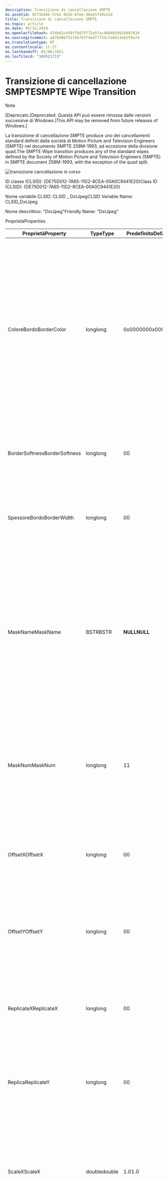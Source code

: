 ```yaml
---
description: Transizione di cancellazione SMPTE
ms.assetid: 9271bd4b-57b1-4b1b-bfee-d6ae5f49a154
title: Transizione di cancellazione SMPTE
ms.topic: article
ms.date: 05/31/2018
ms.openlocfilehash: 47de62c450ff0d75f72e5fac466801991b987834
ms.sourcegitcommit: a47bd86f517de76374e4fff33cfeb613eb259a7e
ms.translationtype: MT
ms.contentlocale: it-IT
ms.lasthandoff: 01/06/2021
ms.locfileid: "104521713"
---
```

# <a name="smpte-wipe-transition"></a><span data-ttu-id="de93c-103">Transizione di cancellazione SMPTE</span><span class="sxs-lookup"><span data-stu-id="de93c-103">SMPTE Wipe Transition</span></span>

> [!Note]  
> <span data-ttu-id="de93c-104">\[Deprecato.</span><span class="sxs-lookup"><span data-stu-id="de93c-104">\[Deprecated.</span></span> <span data-ttu-id="de93c-105">Questa API può essere rimossa dalle versioni successive di Windows.\]</span><span class="sxs-lookup"><span data-stu-id="de93c-105">This API may be removed from future releases of Windows.\]</span></span>

 

<span data-ttu-id="de93c-106">La transizione di cancellazione SMPTE produce uno dei cancellamenti standard definiti dalla società di Motion Picture and Television Engineers (SMPTE) nel documento SMPTE 258M-1993, ad eccezione della divisione quad.</span><span class="sxs-lookup"><span data-stu-id="de93c-106">The SMPTE Wipe transition produces any of the standard wipes defined by the Society of Motion Picture and Television Engineers (SMPTE) in SMPTE document 258M-1993, with the exception of the quad split.</span></span>

![transizione cancellazione in corso](images/trans-wipe.png)

<span data-ttu-id="de93c-108">ID classe (CLSID): {DE75D012-7A65-11D2-8CEA-00A0C9441E20}</span><span class="sxs-lookup"><span data-stu-id="de93c-108">Class ID (CLSID): {DE75D012-7A65-11D2-8CEA-00A0C9441E20}</span></span>

<span data-ttu-id="de93c-109">Nome variabile CLSID: CLSID \_ DxtJpeg</span><span class="sxs-lookup"><span data-stu-id="de93c-109">CLSID Variable Name: CLSID\_DxtJpeg</span></span>

<span data-ttu-id="de93c-110">Nome descrittivo: "DxtJpeg"</span><span class="sxs-lookup"><span data-stu-id="de93c-110">Friendly Name: "DxtJpeg"</span></span>

<span data-ttu-id="de93c-111">Proprietà</span><span class="sxs-lookup"><span data-stu-id="de93c-111">Properties</span></span>



| <span data-ttu-id="de93c-112">Proprietà</span><span class="sxs-lookup"><span data-stu-id="de93c-112">Property</span></span>       | <span data-ttu-id="de93c-113">Type</span><span class="sxs-lookup"><span data-stu-id="de93c-113">Type</span></span>   | <span data-ttu-id="de93c-114">Predefinito</span><span class="sxs-lookup"><span data-stu-id="de93c-114">Default</span></span>  | <span data-ttu-id="de93c-115">Descrizione</span><span class="sxs-lookup"><span data-stu-id="de93c-115">Description</span></span>                                                                                                                                                                                                                                                                                                      |
|----------------|--------|----------|------------------------------------------------------------------------------------------------------------------------------------------------------------------------------------------------------------------------------------------------------------------------------------------------------------------|
| <span data-ttu-id="de93c-116">ColoreBordo</span><span class="sxs-lookup"><span data-stu-id="de93c-116">BorderColor</span></span>    | <span data-ttu-id="de93c-117">long</span><span class="sxs-lookup"><span data-stu-id="de93c-117">long</span></span>   | <span data-ttu-id="de93c-118">0x000000</span><span class="sxs-lookup"><span data-stu-id="de93c-118">0x000000</span></span> | <span data-ttu-id="de93c-119">Colore del bordo intorno ai bordi del pattern di cancellazione.</span><span class="sxs-lookup"><span data-stu-id="de93c-119">Color of the border around the edges of the wipe pattern.</span></span> <span data-ttu-id="de93c-120">Il valore di questo attributo è un numero esadecimale con formato 0x *RRGGBB*, dove *RR* è il valore rosso, *GG* è il valore verde e *BB* è il valore blu.</span><span class="sxs-lookup"><span data-stu-id="de93c-120">The value of this attribute is a hexadecimal number with the format 0x *RRGGBB*, where *RR* is the red value, *GG* is the green value, and *BB* is the blue value.</span></span> <span data-ttu-id="de93c-121">(Pertanto, i puri rossi, verdi e blu sono rispettivamente 0xFF000, 0x00FF00 e 0x0000FF).</span><span class="sxs-lookup"><span data-stu-id="de93c-121">(Thus, pure red, green, and blue are 0xFF000, 0x00FF00, and 0x0000FF, respectively.)</span></span> |
| <span data-ttu-id="de93c-122">BorderSoftness</span><span class="sxs-lookup"><span data-stu-id="de93c-122">BorderSoftness</span></span> | <span data-ttu-id="de93c-123">long</span><span class="sxs-lookup"><span data-stu-id="de93c-123">long</span></span>   | <span data-ttu-id="de93c-124">0</span><span class="sxs-lookup"><span data-stu-id="de93c-124">0</span></span>        | <span data-ttu-id="de93c-125">Larghezza dell'area sfocata intorno ai bordi del pattern di cancellazione.</span><span class="sxs-lookup"><span data-stu-id="de93c-125">Width of the blurry region around the edges of the wipe pattern.</span></span> <span data-ttu-id="de93c-126">Specificare zero per nessuna area sfocata.</span><span class="sxs-lookup"><span data-stu-id="de93c-126">Specify zero for no blurry region.</span></span>                                                                                                                                                                                                              |
| <span data-ttu-id="de93c-127">SpessoreBordo</span><span class="sxs-lookup"><span data-stu-id="de93c-127">BorderWidth</span></span>    | <span data-ttu-id="de93c-128">long</span><span class="sxs-lookup"><span data-stu-id="de93c-128">long</span></span>   | <span data-ttu-id="de93c-129">0</span><span class="sxs-lookup"><span data-stu-id="de93c-129">0</span></span>        | <span data-ttu-id="de93c-130">Larghezza del bordo a tinta unita lungo i bordi del pattern di cancellazione.</span><span class="sxs-lookup"><span data-stu-id="de93c-130">Width of the solid border along the edges of the wipe pattern.</span></span> <span data-ttu-id="de93c-131">Specificare zero per nessun bordo.</span><span class="sxs-lookup"><span data-stu-id="de93c-131">Specify zero for no border.</span></span>                                                                                                                                                                                                                       |
| <span data-ttu-id="de93c-132">MaskName</span><span class="sxs-lookup"><span data-stu-id="de93c-132">MaskName</span></span>       | <span data-ttu-id="de93c-133">BSTR</span><span class="sxs-lookup"><span data-stu-id="de93c-133">BSTR</span></span>   | <span data-ttu-id="de93c-134">**NULL**</span><span class="sxs-lookup"><span data-stu-id="de93c-134">**NULL**</span></span> | <span data-ttu-id="de93c-135">Se non è **null**, specifica il nome di un file JPEG da usare come maschera di cancellazione anziché una cancellazione standard incorporata.</span><span class="sxs-lookup"><span data-stu-id="de93c-135">If not **NULL**, specifies the name of a JPEG file to use as the wipe mask instead of a standard, built-in wipe.</span></span> <span data-ttu-id="de93c-136">Il file deve contenere una sfumatura monocromatica a 8 bit per pixel.</span><span class="sxs-lookup"><span data-stu-id="de93c-136">The file must contain a monochrome, 8-bits-per-pixel gradient.</span></span> <span data-ttu-id="de93c-137">La sfumatura viene utilizzata come maschera per definire la progressione della cancellazione.</span><span class="sxs-lookup"><span data-stu-id="de93c-137">The gradient is used as a mask to define the wipe's progression.</span></span>                                                                 |
| <span data-ttu-id="de93c-138">MaskNum</span><span class="sxs-lookup"><span data-stu-id="de93c-138">MaskNum</span></span>        | <span data-ttu-id="de93c-139">long</span><span class="sxs-lookup"><span data-stu-id="de93c-139">long</span></span>   | <span data-ttu-id="de93c-140">1</span><span class="sxs-lookup"><span data-stu-id="de93c-140">1</span></span>        | <span data-ttu-id="de93c-141">Codice di cancellazione SMPTE standard che specifica lo stile di cancellazione da usare.</span><span class="sxs-lookup"><span data-stu-id="de93c-141">Standard SMPTE wipe code specifying the style of wipe to use.</span></span> <span data-ttu-id="de93c-142">Per un elenco di codici di cancellazione e degli schemi associati, vedere il documento SMPTE 258M-1993.</span><span class="sxs-lookup"><span data-stu-id="de93c-142">For a list of wipe codes and their associated schematics, see SMPTE document 258M-1993.</span></span>                                                                                                                                                            |
| <span data-ttu-id="de93c-143">OffsetX</span><span class="sxs-lookup"><span data-stu-id="de93c-143">OffsetX</span></span>        | <span data-ttu-id="de93c-144">long</span><span class="sxs-lookup"><span data-stu-id="de93c-144">long</span></span>   | <span data-ttu-id="de93c-145">0</span><span class="sxs-lookup"><span data-stu-id="de93c-145">0</span></span>        | <span data-ttu-id="de93c-146">Offset orizzontale dell'origine della cancellazione dal centro dell'immagine.</span><span class="sxs-lookup"><span data-stu-id="de93c-146">Horizontal offset of the wipe origin from the center of the image.</span></span> <span data-ttu-id="de93c-147">Valido solo per i valori **MaskNum** compresi tra 101 e 131.</span><span class="sxs-lookup"><span data-stu-id="de93c-147">Valid only for values of **MaskNum** from 101 to 131.</span></span>                                                                                                                                                                                         |
| <span data-ttu-id="de93c-148">OffsetY</span><span class="sxs-lookup"><span data-stu-id="de93c-148">OffsetY</span></span>        | <span data-ttu-id="de93c-149">long</span><span class="sxs-lookup"><span data-stu-id="de93c-149">long</span></span>   | <span data-ttu-id="de93c-150">0</span><span class="sxs-lookup"><span data-stu-id="de93c-150">0</span></span>        | <span data-ttu-id="de93c-151">Offset verical dell'origine della cancellazione dal centro dell'immagine.</span><span class="sxs-lookup"><span data-stu-id="de93c-151">Verical offset of the wipe origin from the center of the image.</span></span> <span data-ttu-id="de93c-152">Valido solo per i valori **MaskNum** compresi tra 101 e 131.</span><span class="sxs-lookup"><span data-stu-id="de93c-152">Valid only for values of **MaskNum** from 101 to 131.</span></span>                                                                                                                                                                                            |
| <span data-ttu-id="de93c-153">ReplicateX</span><span class="sxs-lookup"><span data-stu-id="de93c-153">ReplicateX</span></span>     | <span data-ttu-id="de93c-154">long</span><span class="sxs-lookup"><span data-stu-id="de93c-154">long</span></span>   | <span data-ttu-id="de93c-155">0</span><span class="sxs-lookup"><span data-stu-id="de93c-155">0</span></span>        | <span data-ttu-id="de93c-156">Numero di volte in cui replicare il pattern di cancellazione orizzontalmente.</span><span class="sxs-lookup"><span data-stu-id="de93c-156">Number of times to replicate the wipe pattern horizontally.</span></span> <span data-ttu-id="de93c-157">Valido solo per i valori **MaskNum** compresi tra 101 e 131.</span><span class="sxs-lookup"><span data-stu-id="de93c-157">Valid only for values of **MaskNum** from 101 to 131.</span></span>                                                                                                                                                                                                |
| <span data-ttu-id="de93c-158">Replica</span><span class="sxs-lookup"><span data-stu-id="de93c-158">ReplicateY</span></span>     | <span data-ttu-id="de93c-159">long</span><span class="sxs-lookup"><span data-stu-id="de93c-159">long</span></span>   | <span data-ttu-id="de93c-160">0</span><span class="sxs-lookup"><span data-stu-id="de93c-160">0</span></span>        | <span data-ttu-id="de93c-161">Numero di volte in cui replicare il pattern di cancellazione verticalmente.</span><span class="sxs-lookup"><span data-stu-id="de93c-161">Number of times to replicate the wipe pattern vertically.</span></span> <span data-ttu-id="de93c-162">Valido solo per i valori **MaskNum** compresi tra 101 e 131.</span><span class="sxs-lookup"><span data-stu-id="de93c-162">Valid only for values of **MaskNum** from 101 to 131.</span></span>                                                                                                                                                                                                  |
| <span data-ttu-id="de93c-163">ScaleX</span><span class="sxs-lookup"><span data-stu-id="de93c-163">ScaleX</span></span>         | <span data-ttu-id="de93c-164">double</span><span class="sxs-lookup"><span data-stu-id="de93c-164">double</span></span> | <span data-ttu-id="de93c-165">1.0</span><span class="sxs-lookup"><span data-stu-id="de93c-165">1.0</span></span>      | <span data-ttu-id="de93c-166">Valore in base al quale estendere orizzontalmente la cancellazione come percentuale della definizione di cancellazione originale.</span><span class="sxs-lookup"><span data-stu-id="de93c-166">Amount by which to stretch the wipe horizontally, as a percentage of the original wipe definition.</span></span> <span data-ttu-id="de93c-167">Valido solo per i valori **MaskNum** compresi tra 101 e 131.</span><span class="sxs-lookup"><span data-stu-id="de93c-167">Valid only for values of **MaskNum** from 101 to 131.</span></span>                                                                                                                                                         |
| <span data-ttu-id="de93c-168">ScaleY</span><span class="sxs-lookup"><span data-stu-id="de93c-168">ScaleY</span></span>         | <span data-ttu-id="de93c-169">double</span><span class="sxs-lookup"><span data-stu-id="de93c-169">double</span></span> | <span data-ttu-id="de93c-170">1.0</span><span class="sxs-lookup"><span data-stu-id="de93c-170">1.0</span></span>      | <span data-ttu-id="de93c-171">Valore in base al quale estendere verticalmente la cancellazione, come percentuale della definizione di cancellazione originale.</span><span class="sxs-lookup"><span data-stu-id="de93c-171">Amount by which to stretch the wipe vertically, as a percentage of the original wipe definition.</span></span> <span data-ttu-id="de93c-172">Valido solo per i valori **MaskNum** compresi tra 101 e 131.</span><span class="sxs-lookup"><span data-stu-id="de93c-172">Valid only for values of **MaskNum** from 101 to 131.</span></span>                                                                                                                                                           |



 

## <a name="remarks"></a><span data-ttu-id="de93c-173">Commenti</span><span class="sxs-lookup"><span data-stu-id="de93c-173">Remarks</span></span>

<span data-ttu-id="de93c-174">Questa transizione supporta le salviettine SMPTE standard seguenti:</span><span class="sxs-lookup"><span data-stu-id="de93c-174">This transition supports the following standard SMPTE wipes:</span></span>



| <span data-ttu-id="de93c-175">Number</span><span class="sxs-lookup"><span data-stu-id="de93c-175">Number</span></span> | <span data-ttu-id="de93c-176">Descrizione</span><span class="sxs-lookup"><span data-stu-id="de93c-176">Description</span></span>                   | <span data-ttu-id="de93c-177">Number</span><span class="sxs-lookup"><span data-stu-id="de93c-177">Number</span></span> | <span data-ttu-id="de93c-178">Descrizione</span><span class="sxs-lookup"><span data-stu-id="de93c-178">Description</span></span>                                 |
|--------|-------------------------------|--------|---------------------------------------------|
| <span data-ttu-id="de93c-179">1</span><span class="sxs-lookup"><span data-stu-id="de93c-179">1</span></span>      | <span data-ttu-id="de93c-180">Ridimensionamento orizzontale</span><span class="sxs-lookup"><span data-stu-id="de93c-180">Horizontal</span></span>                    | <span data-ttu-id="de93c-181">211</span><span class="sxs-lookup"><span data-stu-id="de93c-181">211</span></span>    | <span data-ttu-id="de93c-182">Radiale, da sinistra a destra, in alto</span><span class="sxs-lookup"><span data-stu-id="de93c-182">Radial, left-right, top</span></span>                     |
| <span data-ttu-id="de93c-183">2</span><span class="sxs-lookup"><span data-stu-id="de93c-183">2</span></span>      | <span data-ttu-id="de93c-184">Vertical</span><span class="sxs-lookup"><span data-stu-id="de93c-184">Vertical</span></span>                      | <span data-ttu-id="de93c-185">212</span><span class="sxs-lookup"><span data-stu-id="de93c-185">212</span></span>    | <span data-ttu-id="de93c-186">Radiale, verso il basso, a destra</span><span class="sxs-lookup"><span data-stu-id="de93c-186">Radial, up-down, right</span></span>                      |
| <span data-ttu-id="de93c-187">3</span><span class="sxs-lookup"><span data-stu-id="de93c-187">3</span></span>      | <span data-ttu-id="de93c-188">In alto a sinistra</span><span class="sxs-lookup"><span data-stu-id="de93c-188">Upper left</span></span>                    | <span data-ttu-id="de93c-189">213</span><span class="sxs-lookup"><span data-stu-id="de93c-189">213</span></span>    | <span data-ttu-id="de93c-190">Radiale, da sinistra a destra, dall'alto in basso</span><span class="sxs-lookup"><span data-stu-id="de93c-190">Radial, left-right, top-bottom</span></span>              |
| <span data-ttu-id="de93c-191">4</span><span class="sxs-lookup"><span data-stu-id="de93c-191">4</span></span>      | <span data-ttu-id="de93c-192">In alto a destra</span><span class="sxs-lookup"><span data-stu-id="de93c-192">Upper right</span></span>                   | <span data-ttu-id="de93c-193">214</span><span class="sxs-lookup"><span data-stu-id="de93c-193">214</span></span>    | <span data-ttu-id="de93c-194">Radiale, verso il basso, a sinistra e a destra</span><span class="sxs-lookup"><span data-stu-id="de93c-194">Radial, up-down, left-right</span></span>                 |
| <span data-ttu-id="de93c-195">5</span><span class="sxs-lookup"><span data-stu-id="de93c-195">5</span></span>      | <span data-ttu-id="de93c-196">In basso a destra</span><span class="sxs-lookup"><span data-stu-id="de93c-196">Lower right</span></span>                   | <span data-ttu-id="de93c-197">221</span><span class="sxs-lookup"><span data-stu-id="de93c-197">221</span></span>    | <span data-ttu-id="de93c-198">Radiale, superiore</span><span class="sxs-lookup"><span data-stu-id="de93c-198">Radial, top</span></span>                                 |
| <span data-ttu-id="de93c-199">6</span><span class="sxs-lookup"><span data-stu-id="de93c-199">6</span></span>      | <span data-ttu-id="de93c-200">In basso a sinistra</span><span class="sxs-lookup"><span data-stu-id="de93c-200">Lower left</span></span>                    | <span data-ttu-id="de93c-201">222</span><span class="sxs-lookup"><span data-stu-id="de93c-201">222</span></span>    | <span data-ttu-id="de93c-202">Radiale, a destra</span><span class="sxs-lookup"><span data-stu-id="de93c-202">Radial, right</span></span>                               |
| <span data-ttu-id="de93c-203">7</span><span class="sxs-lookup"><span data-stu-id="de93c-203">7</span></span>      | <span data-ttu-id="de93c-204">Quattro angoli</span><span class="sxs-lookup"><span data-stu-id="de93c-204">Four corners</span></span>                  | <span data-ttu-id="de93c-205">223</span><span class="sxs-lookup"><span data-stu-id="de93c-205">223</span></span>    | <span data-ttu-id="de93c-206">Radiale, inferiore</span><span class="sxs-lookup"><span data-stu-id="de93c-206">Radial, bottom</span></span>                              |
| <span data-ttu-id="de93c-207">8</span><span class="sxs-lookup"><span data-stu-id="de93c-207">8</span></span>      | <span data-ttu-id="de93c-208">Quattro quadrati</span><span class="sxs-lookup"><span data-stu-id="de93c-208">Four squares</span></span>                  | <span data-ttu-id="de93c-209">224</span><span class="sxs-lookup"><span data-stu-id="de93c-209">224</span></span>    | <span data-ttu-id="de93c-210">Radiale, a sinistra</span><span class="sxs-lookup"><span data-stu-id="de93c-210">Radial, left</span></span>                                |
| <span data-ttu-id="de93c-211">21</span><span class="sxs-lookup"><span data-stu-id="de93c-211">21</span></span>     | <span data-ttu-id="de93c-212">Porte fienile, verticali</span><span class="sxs-lookup"><span data-stu-id="de93c-212">Barn doors, vertical</span></span>          | <span data-ttu-id="de93c-213">225</span><span class="sxs-lookup"><span data-stu-id="de93c-213">225</span></span>    | <span data-ttu-id="de93c-214">Radiale, superiore in senso orario, inferiore in senso orario</span><span class="sxs-lookup"><span data-stu-id="de93c-214">Radial, top clockwise, bottom clockwise</span></span>     |
| <span data-ttu-id="de93c-215">22</span><span class="sxs-lookup"><span data-stu-id="de93c-215">22</span></span>     | <span data-ttu-id="de93c-216">Door Barn, orizzontale</span><span class="sxs-lookup"><span data-stu-id="de93c-216">Barn doors, horizontal</span></span>        | <span data-ttu-id="de93c-217">226</span><span class="sxs-lookup"><span data-stu-id="de93c-217">226</span></span>    | <span data-ttu-id="de93c-218">Radiale, a sinistra in senso orario, a destra</span><span class="sxs-lookup"><span data-stu-id="de93c-218">Radial, left clockwise, right clockwise</span></span>     |
| <span data-ttu-id="de93c-219">23</span><span class="sxs-lookup"><span data-stu-id="de93c-219">23</span></span>     | <span data-ttu-id="de93c-220">In alto al centro</span><span class="sxs-lookup"><span data-stu-id="de93c-220">Top center</span></span>                    | <span data-ttu-id="de93c-221">227</span><span class="sxs-lookup"><span data-stu-id="de93c-221">227</span></span>    | <span data-ttu-id="de93c-222">Radiale, superiore in senso orario, inferiore antiorario</span><span class="sxs-lookup"><span data-stu-id="de93c-222">Radial, top clockwise, bottom anticlockwise</span></span> |
| <span data-ttu-id="de93c-223">24</span><span class="sxs-lookup"><span data-stu-id="de93c-223">24</span></span>     | <span data-ttu-id="de93c-224">A destra al centro</span><span class="sxs-lookup"><span data-stu-id="de93c-224">Right center</span></span>                  | <span data-ttu-id="de93c-225">228</span><span class="sxs-lookup"><span data-stu-id="de93c-225">228</span></span>    | <span data-ttu-id="de93c-226">Radiale, sinistro in senso orario, a destra</span><span class="sxs-lookup"><span data-stu-id="de93c-226">Radial, left clockwise, right anticlockwise</span></span> |
| <span data-ttu-id="de93c-227">25</span><span class="sxs-lookup"><span data-stu-id="de93c-227">25</span></span>     | <span data-ttu-id="de93c-228">In basso al centro</span><span class="sxs-lookup"><span data-stu-id="de93c-228">Bottom center</span></span>                 | <span data-ttu-id="de93c-229">231</span><span class="sxs-lookup"><span data-stu-id="de93c-229">231</span></span>    | <span data-ttu-id="de93c-230">Radiale, superiore Split</span><span class="sxs-lookup"><span data-stu-id="de93c-230">Radial, top split</span></span>                           |
| <span data-ttu-id="de93c-231">26</span><span class="sxs-lookup"><span data-stu-id="de93c-231">26</span></span>     | <span data-ttu-id="de93c-232">A sinistra al centro</span><span class="sxs-lookup"><span data-stu-id="de93c-232">Left center</span></span>                   | <span data-ttu-id="de93c-233">232</span><span class="sxs-lookup"><span data-stu-id="de93c-233">232</span></span>    | <span data-ttu-id="de93c-234">Radiale, divisione destra</span><span class="sxs-lookup"><span data-stu-id="de93c-234">Radial, right split</span></span>                         |
| <span data-ttu-id="de93c-235">41</span><span class="sxs-lookup"><span data-stu-id="de93c-235">41</span></span>     | <span data-ttu-id="de93c-236">Diagonale, NW a SE</span><span class="sxs-lookup"><span data-stu-id="de93c-236">Diagonal, NW to SE</span></span>            | <span data-ttu-id="de93c-237">233</span><span class="sxs-lookup"><span data-stu-id="de93c-237">233</span></span>    | <span data-ttu-id="de93c-238">Radiale, divisione inferiore</span><span class="sxs-lookup"><span data-stu-id="de93c-238">Radial, bottom split</span></span>                        |
| <span data-ttu-id="de93c-239">42</span><span class="sxs-lookup"><span data-stu-id="de93c-239">42</span></span>     | <span data-ttu-id="de93c-240">Diagonale, NE a SW</span><span class="sxs-lookup"><span data-stu-id="de93c-240">Diagonal, NE to SW</span></span>            | <span data-ttu-id="de93c-241">234</span><span class="sxs-lookup"><span data-stu-id="de93c-241">234</span></span>    | <span data-ttu-id="de93c-242">Radiale, divisione sinistra</span><span class="sxs-lookup"><span data-stu-id="de93c-242">Radial, left split</span></span>                          |
| <span data-ttu-id="de93c-243">43</span><span class="sxs-lookup"><span data-stu-id="de93c-243">43</span></span>     | <span data-ttu-id="de93c-244">Triangoli, superiore/inferiore</span><span class="sxs-lookup"><span data-stu-id="de93c-244">Triangles, top/bottom</span></span>         | <span data-ttu-id="de93c-245">235</span><span class="sxs-lookup"><span data-stu-id="de93c-245">235</span></span>    | <span data-ttu-id="de93c-246">Divisione radiale, superiore inferiore</span><span class="sxs-lookup"><span data-stu-id="de93c-246">Radial, top-bottom split</span></span>                    |
| <span data-ttu-id="de93c-247">44</span><span class="sxs-lookup"><span data-stu-id="de93c-247">44</span></span>     | <span data-ttu-id="de93c-248">Triangoli, a sinistra o a destra</span><span class="sxs-lookup"><span data-stu-id="de93c-248">Triangles, left/right</span></span>         | <span data-ttu-id="de93c-249">236</span><span class="sxs-lookup"><span data-stu-id="de93c-249">236</span></span>    | <span data-ttu-id="de93c-250">Divisione radiale, da sinistra a destra</span><span class="sxs-lookup"><span data-stu-id="de93c-250">Radial, left-right split</span></span>                    |
| <span data-ttu-id="de93c-251">45</span><span class="sxs-lookup"><span data-stu-id="de93c-251">45</span></span>     | <span data-ttu-id="de93c-252">Stripe diagonale, da SW a NE</span><span class="sxs-lookup"><span data-stu-id="de93c-252">Diagonal stripe, SW to NE</span></span>     | <span data-ttu-id="de93c-253">241</span><span class="sxs-lookup"><span data-stu-id="de93c-253">241</span></span>    | <span data-ttu-id="de93c-254">Radiale, angolo superiore sinistro</span><span class="sxs-lookup"><span data-stu-id="de93c-254">Radial, top-left corner</span></span>                     |
| <span data-ttu-id="de93c-255">46</span><span class="sxs-lookup"><span data-stu-id="de93c-255">46</span></span>     | <span data-ttu-id="de93c-256">Striscia diagonale, NW per SE</span><span class="sxs-lookup"><span data-stu-id="de93c-256">Diagonal stripe, NW to SE</span></span>     | <span data-ttu-id="de93c-257">242</span><span class="sxs-lookup"><span data-stu-id="de93c-257">242</span></span>    | <span data-ttu-id="de93c-258">Radiale, angolo inferiore sinistro</span><span class="sxs-lookup"><span data-stu-id="de93c-258">Radial, bottom-left corner</span></span>                  |
| <span data-ttu-id="de93c-259">47</span><span class="sxs-lookup"><span data-stu-id="de93c-259">47</span></span>     | <span data-ttu-id="de93c-260">Cross</span><span class="sxs-lookup"><span data-stu-id="de93c-260">Cross</span></span>                         | <span data-ttu-id="de93c-261">243</span><span class="sxs-lookup"><span data-stu-id="de93c-261">243</span></span>    | <span data-ttu-id="de93c-262">Radiale, angolo inferiore destro</span><span class="sxs-lookup"><span data-stu-id="de93c-262">Radial, bottom-right corner</span></span>                 |
| <span data-ttu-id="de93c-263">48</span><span class="sxs-lookup"><span data-stu-id="de93c-263">48</span></span>     | <span data-ttu-id="de93c-264">Casella Diamond</span><span class="sxs-lookup"><span data-stu-id="de93c-264">Diamond Box</span></span>                   | <span data-ttu-id="de93c-265">244</span><span class="sxs-lookup"><span data-stu-id="de93c-265">244</span></span>    | <span data-ttu-id="de93c-266">Radiale, angolo superiore destro</span><span class="sxs-lookup"><span data-stu-id="de93c-266">Radial, top-right corner</span></span>                    |
| <span data-ttu-id="de93c-267">61</span><span class="sxs-lookup"><span data-stu-id="de93c-267">61</span></span>     | <span data-ttu-id="de93c-268">Cuneo, superiore</span><span class="sxs-lookup"><span data-stu-id="de93c-268">Wedge, top</span></span>                    | <span data-ttu-id="de93c-269">245</span><span class="sxs-lookup"><span data-stu-id="de93c-269">245</span></span>    | <span data-ttu-id="de93c-270">Radiale, in alto a sinistra, in basso a destra</span><span class="sxs-lookup"><span data-stu-id="de93c-270">Radial, top-left, bottom-right</span></span>              |
| <span data-ttu-id="de93c-271">62</span><span class="sxs-lookup"><span data-stu-id="de93c-271">62</span></span>     | <span data-ttu-id="de93c-272">Cuneo, a destra</span><span class="sxs-lookup"><span data-stu-id="de93c-272">Wedge, right</span></span>                  | <span data-ttu-id="de93c-273">246</span><span class="sxs-lookup"><span data-stu-id="de93c-273">246</span></span>    | <span data-ttu-id="de93c-274">Radiale, in basso a sinistra, in alto a destra</span><span class="sxs-lookup"><span data-stu-id="de93c-274">Radial, bottom-left, top-right</span></span>              |
| <span data-ttu-id="de93c-275">63</span><span class="sxs-lookup"><span data-stu-id="de93c-275">63</span></span>     | <span data-ttu-id="de93c-276">Cuneo, inferiore</span><span class="sxs-lookup"><span data-stu-id="de93c-276">Wedge, bottom</span></span>                 | <span data-ttu-id="de93c-277">251</span><span class="sxs-lookup"><span data-stu-id="de93c-277">251</span></span>    | <span data-ttu-id="de93c-278">Radiale centrale, superiore</span><span class="sxs-lookup"><span data-stu-id="de93c-278">Center radial, top</span></span>                          |
| <span data-ttu-id="de93c-279">64</span><span class="sxs-lookup"><span data-stu-id="de93c-279">64</span></span>     | <span data-ttu-id="de93c-280">Cuneo, a sinistra</span><span class="sxs-lookup"><span data-stu-id="de93c-280">Wedge, left</span></span>                   | <span data-ttu-id="de93c-281">252</span><span class="sxs-lookup"><span data-stu-id="de93c-281">252</span></span>    | <span data-ttu-id="de93c-282">Radiale centrale, a sinistra</span><span class="sxs-lookup"><span data-stu-id="de93c-282">Center radial, left</span></span>                         |
| <span data-ttu-id="de93c-283">65</span><span class="sxs-lookup"><span data-stu-id="de93c-283">65</span></span>     | <span data-ttu-id="de93c-284">V</span><span class="sxs-lookup"><span data-stu-id="de93c-284">V</span></span>                             | <span data-ttu-id="de93c-285">253</span><span class="sxs-lookup"><span data-stu-id="de93c-285">253</span></span>    | <span data-ttu-id="de93c-286">Radiale centrale, inferiore</span><span class="sxs-lookup"><span data-stu-id="de93c-286">Center radial, bottom</span></span>                       |
| <span data-ttu-id="de93c-287">66</span><span class="sxs-lookup"><span data-stu-id="de93c-287">66</span></span>     | <span data-ttu-id="de93c-288">V, a destra</span><span class="sxs-lookup"><span data-stu-id="de93c-288">V, right</span></span>                      | <span data-ttu-id="de93c-289">254</span><span class="sxs-lookup"><span data-stu-id="de93c-289">254</span></span>    | <span data-ttu-id="de93c-290">Radiale centrale, a destra</span><span class="sxs-lookup"><span data-stu-id="de93c-290">Center radial, right</span></span>                        |
| <span data-ttu-id="de93c-291">67</span><span class="sxs-lookup"><span data-stu-id="de93c-291">67</span></span>     | <span data-ttu-id="de93c-292">V, invertito</span><span class="sxs-lookup"><span data-stu-id="de93c-292">V, inverted</span></span>                   | <span data-ttu-id="de93c-293">261</span><span class="sxs-lookup"><span data-stu-id="de93c-293">261</span></span>    | <span data-ttu-id="de93c-294">Box radiale, a destra</span><span class="sxs-lookup"><span data-stu-id="de93c-294">Box radial, right</span></span>                           |
| <span data-ttu-id="de93c-295">68</span><span class="sxs-lookup"><span data-stu-id="de93c-295">68</span></span>     | <span data-ttu-id="de93c-296">V, a sinistra</span><span class="sxs-lookup"><span data-stu-id="de93c-296">V, left</span></span>                       | <span data-ttu-id="de93c-297">262</span><span class="sxs-lookup"><span data-stu-id="de93c-297">262</span></span>    | <span data-ttu-id="de93c-298">Box radiale, superiore</span><span class="sxs-lookup"><span data-stu-id="de93c-298">Box radial, top</span></span>                             |
| <span data-ttu-id="de93c-299">71</span><span class="sxs-lookup"><span data-stu-id="de93c-299">71</span></span>     | <span data-ttu-id="de93c-300">Dente di sega, a sinistra</span><span class="sxs-lookup"><span data-stu-id="de93c-300">Sawtooth, left</span></span>                | <span data-ttu-id="de93c-301">263</span><span class="sxs-lookup"><span data-stu-id="de93c-301">263</span></span>    | <span data-ttu-id="de93c-302">Radiale centrale, superiore, inferiore</span><span class="sxs-lookup"><span data-stu-id="de93c-302">Center radial, top, bottom</span></span>                  |
| <span data-ttu-id="de93c-303">72</span><span class="sxs-lookup"><span data-stu-id="de93c-303">72</span></span>     | <span data-ttu-id="de93c-304">Dente di sega, superiore</span><span class="sxs-lookup"><span data-stu-id="de93c-304">Sawtooth, top</span></span>                 | <span data-ttu-id="de93c-305">264</span><span class="sxs-lookup"><span data-stu-id="de93c-305">264</span></span>    | <span data-ttu-id="de93c-306">Radiale centrale, a sinistra, a destra</span><span class="sxs-lookup"><span data-stu-id="de93c-306">Center radial, left, right</span></span>                  |
| <span data-ttu-id="de93c-307">73</span><span class="sxs-lookup"><span data-stu-id="de93c-307">73</span></span>     | <span data-ttu-id="de93c-308">Dente di sega, verticale</span><span class="sxs-lookup"><span data-stu-id="de93c-308">Sawtooth, vertical</span></span>            | <span data-ttu-id="de93c-309">301</span><span class="sxs-lookup"><span data-stu-id="de93c-309">301</span></span>    | <span data-ttu-id="de93c-310">Matrice, orizzontale</span><span class="sxs-lookup"><span data-stu-id="de93c-310">Matrix, horizontal</span></span>                          |
| <span data-ttu-id="de93c-311">74</span><span class="sxs-lookup"><span data-stu-id="de93c-311">74</span></span>     | <span data-ttu-id="de93c-312">Dente di sega, orizzontale</span><span class="sxs-lookup"><span data-stu-id="de93c-312">Sawtooth, horizontal</span></span>          | <span data-ttu-id="de93c-313">302</span><span class="sxs-lookup"><span data-stu-id="de93c-313">302</span></span>    | <span data-ttu-id="de93c-314">Matrice, verticale</span><span class="sxs-lookup"><span data-stu-id="de93c-314">Matrix, vertical</span></span>                            |
| <span data-ttu-id="de93c-315">101</span><span class="sxs-lookup"><span data-stu-id="de93c-315">101</span></span>    | <span data-ttu-id="de93c-316">Box</span><span class="sxs-lookup"><span data-stu-id="de93c-316">Box</span></span>                           | <span data-ttu-id="de93c-317">303</span><span class="sxs-lookup"><span data-stu-id="de93c-317">303</span></span>    | <span data-ttu-id="de93c-318">Matrix, diagonale, in alto a sinistra</span><span class="sxs-lookup"><span data-stu-id="de93c-318">Matrix, diagonal, top-left</span></span>                  |
| <span data-ttu-id="de93c-319">102</span><span class="sxs-lookup"><span data-stu-id="de93c-319">102</span></span>    | <span data-ttu-id="de93c-320">Diamond</span><span class="sxs-lookup"><span data-stu-id="de93c-320">Diamond</span></span>                       | <span data-ttu-id="de93c-321">304</span><span class="sxs-lookup"><span data-stu-id="de93c-321">304</span></span>    | <span data-ttu-id="de93c-322">Matrix, diagonale, in alto a destra</span><span class="sxs-lookup"><span data-stu-id="de93c-322">Matrix, diagonal, top-right</span></span>                 |
| <span data-ttu-id="de93c-323">103</span><span class="sxs-lookup"><span data-stu-id="de93c-323">103</span></span>    | <span data-ttu-id="de93c-324">Triangolo, su</span><span class="sxs-lookup"><span data-stu-id="de93c-324">Triangle, up</span></span>                  | <span data-ttu-id="de93c-325">305</span><span class="sxs-lookup"><span data-stu-id="de93c-325">305</span></span>    | <span data-ttu-id="de93c-326">Matrix, diagonale, in basso a destra</span><span class="sxs-lookup"><span data-stu-id="de93c-326">Matrix, diagonal, bottom-right</span></span>              |
| <span data-ttu-id="de93c-327">104</span><span class="sxs-lookup"><span data-stu-id="de93c-327">104</span></span>    | <span data-ttu-id="de93c-328">Triangolo, a destra</span><span class="sxs-lookup"><span data-stu-id="de93c-328">Triangle, right</span></span>               | <span data-ttu-id="de93c-329">306</span><span class="sxs-lookup"><span data-stu-id="de93c-329">306</span></span>    | <span data-ttu-id="de93c-330">Matrix, diagonale, in basso a sinistra</span><span class="sxs-lookup"><span data-stu-id="de93c-330">Matrix, diagonal, bottom-left</span></span>               |
| <span data-ttu-id="de93c-331">105</span><span class="sxs-lookup"><span data-stu-id="de93c-331">105</span></span>    | <span data-ttu-id="de93c-332">Triangolo, in basso</span><span class="sxs-lookup"><span data-stu-id="de93c-332">Triangle, bottom</span></span>              | <span data-ttu-id="de93c-333">310</span><span class="sxs-lookup"><span data-stu-id="de93c-333">310</span></span>    | <span data-ttu-id="de93c-334">Matrix, in senso orario superiore sinistro</span><span class="sxs-lookup"><span data-stu-id="de93c-334">Matrix, clockwise top-left</span></span>                  |
| <span data-ttu-id="de93c-335">106</span><span class="sxs-lookup"><span data-stu-id="de93c-335">106</span></span>    | <span data-ttu-id="de93c-336">Triangolo, a sinistra</span><span class="sxs-lookup"><span data-stu-id="de93c-336">Triangle, left</span></span>                | <span data-ttu-id="de93c-337">311</span><span class="sxs-lookup"><span data-stu-id="de93c-337">311</span></span>    | <span data-ttu-id="de93c-338">Matrix, in senso orario superiore destro</span><span class="sxs-lookup"><span data-stu-id="de93c-338">Matrix, clockwise top-right</span></span>                 |
| <span data-ttu-id="de93c-339">107</span><span class="sxs-lookup"><span data-stu-id="de93c-339">107</span></span>    | <span data-ttu-id="de93c-340">Freccia a capo, su</span><span class="sxs-lookup"><span data-stu-id="de93c-340">Arrow head, up</span></span>                | <span data-ttu-id="de93c-341">312</span><span class="sxs-lookup"><span data-stu-id="de93c-341">312</span></span>    | <span data-ttu-id="de93c-342">Matrix, in senso orario in basso a destra</span><span class="sxs-lookup"><span data-stu-id="de93c-342">Matrix, clockwise bottom-right</span></span>              |
| <span data-ttu-id="de93c-343">108</span><span class="sxs-lookup"><span data-stu-id="de93c-343">108</span></span>    | <span data-ttu-id="de93c-344">Freccia di direzione, a destra</span><span class="sxs-lookup"><span data-stu-id="de93c-344">Arrow head, right</span></span>             | <span data-ttu-id="de93c-345">313</span><span class="sxs-lookup"><span data-stu-id="de93c-345">313</span></span>    | <span data-ttu-id="de93c-346">Matrix, in senso orario in basso a sinistra</span><span class="sxs-lookup"><span data-stu-id="de93c-346">Matrix, clockwise bottom-left</span></span>               |
| <span data-ttu-id="de93c-347">109</span><span class="sxs-lookup"><span data-stu-id="de93c-347">109</span></span>    | <span data-ttu-id="de93c-348">Freccia giù</span><span class="sxs-lookup"><span data-stu-id="de93c-348">Arrow head, down</span></span>              | <span data-ttu-id="de93c-349">314</span><span class="sxs-lookup"><span data-stu-id="de93c-349">314</span></span>    | <span data-ttu-id="de93c-350">Matrix, superiore sinistro in senso antiorario</span><span class="sxs-lookup"><span data-stu-id="de93c-350">Matrix, anticlockwise top-left</span></span>              |
| <span data-ttu-id="de93c-351">110</span><span class="sxs-lookup"><span data-stu-id="de93c-351">110</span></span>    | <span data-ttu-id="de93c-352">Freccia a sinistra</span><span class="sxs-lookup"><span data-stu-id="de93c-352">Arrow head, left</span></span>              | <span data-ttu-id="de93c-353">315</span><span class="sxs-lookup"><span data-stu-id="de93c-353">315</span></span>    | <span data-ttu-id="de93c-354">Matrix, in senso antiorario superiore destro</span><span class="sxs-lookup"><span data-stu-id="de93c-354">Matrix, anticlockwise top-right</span></span>             |
| <span data-ttu-id="de93c-355">111</span><span class="sxs-lookup"><span data-stu-id="de93c-355">111</span></span>    | <span data-ttu-id="de93c-356">Pentagono, su</span><span class="sxs-lookup"><span data-stu-id="de93c-356">Pentagon, up</span></span>                  | <span data-ttu-id="de93c-357">316</span><span class="sxs-lookup"><span data-stu-id="de93c-357">316</span></span>    | <span data-ttu-id="de93c-358">Matrix, antiorario in basso a destra</span><span class="sxs-lookup"><span data-stu-id="de93c-358">Matrix, anticlockwise bottom-right</span></span>          |
| <span data-ttu-id="de93c-359">112</span><span class="sxs-lookup"><span data-stu-id="de93c-359">112</span></span>    | <span data-ttu-id="de93c-360">Pentagono, giù</span><span class="sxs-lookup"><span data-stu-id="de93c-360">Pentagon, down</span></span>                | <span data-ttu-id="de93c-361">317</span><span class="sxs-lookup"><span data-stu-id="de93c-361">317</span></span>    | <span data-ttu-id="de93c-362">Matrix, in basso a sinistra</span><span class="sxs-lookup"><span data-stu-id="de93c-362">Matrix, anticlockwise bottom-left</span></span>           |
| <span data-ttu-id="de93c-363">113</span><span class="sxs-lookup"><span data-stu-id="de93c-363">113</span></span>    | <span data-ttu-id="de93c-364">Esagono</span><span class="sxs-lookup"><span data-stu-id="de93c-364">Hexagon</span></span>                       | <span data-ttu-id="de93c-365">320</span><span class="sxs-lookup"><span data-stu-id="de93c-365">320</span></span>    | <span data-ttu-id="de93c-366">Matrix, verticale in alto a sinistra, in alto a destra</span><span class="sxs-lookup"><span data-stu-id="de93c-366">Matrix, vertical top-left, top-right</span></span>        |
| <span data-ttu-id="de93c-367">114</span><span class="sxs-lookup"><span data-stu-id="de93c-367">114</span></span>    | <span data-ttu-id="de93c-368">Esagono, ruotato</span><span class="sxs-lookup"><span data-stu-id="de93c-368">Hexagon, rotated</span></span>              | <span data-ttu-id="de93c-369">321</span><span class="sxs-lookup"><span data-stu-id="de93c-369">321</span></span>    | <span data-ttu-id="de93c-370">Matrix, verticale in basso a sinistra, in basso a destra</span><span class="sxs-lookup"><span data-stu-id="de93c-370">Matrix, vertical bottom-left, bottom-right</span></span>  |
| <span data-ttu-id="de93c-371">119</span><span class="sxs-lookup"><span data-stu-id="de93c-371">119</span></span>    | <span data-ttu-id="de93c-372">Circle</span><span class="sxs-lookup"><span data-stu-id="de93c-372">Circle</span></span>                        | <span data-ttu-id="de93c-373">322</span><span class="sxs-lookup"><span data-stu-id="de93c-373">322</span></span>    | <span data-ttu-id="de93c-374">Matrix, verticale in alto a sinistra, in basso a destra</span><span class="sxs-lookup"><span data-stu-id="de93c-374">Matrix, vertical top-left, bottom-right</span></span>     |
| <span data-ttu-id="de93c-375">120</span><span class="sxs-lookup"><span data-stu-id="de93c-375">120</span></span>    | <span data-ttu-id="de93c-376">Ovale, orizzontale</span><span class="sxs-lookup"><span data-stu-id="de93c-376">Oval, horizontal</span></span>              | <span data-ttu-id="de93c-377">323</span><span class="sxs-lookup"><span data-stu-id="de93c-377">323</span></span>    | <span data-ttu-id="de93c-378">Matrix, verticale in basso a sinistra, in alto a destra</span><span class="sxs-lookup"><span data-stu-id="de93c-378">Matrix, vertical bottom-left, top-right</span></span>     |
| <span data-ttu-id="de93c-379">121</span><span class="sxs-lookup"><span data-stu-id="de93c-379">121</span></span>    | <span data-ttu-id="de93c-380">Ovale, verticale</span><span class="sxs-lookup"><span data-stu-id="de93c-380">Oval, vertical</span></span>                | <span data-ttu-id="de93c-381">324</span><span class="sxs-lookup"><span data-stu-id="de93c-381">324</span></span>    | <span data-ttu-id="de93c-382">Matrix, orizzontale in alto a sinistra, in basso a sinistra</span><span class="sxs-lookup"><span data-stu-id="de93c-382">Matrix, horizontal top-left, bottom-left</span></span>    |
| <span data-ttu-id="de93c-383">122</span><span class="sxs-lookup"><span data-stu-id="de93c-383">122</span></span>    | <span data-ttu-id="de93c-384">Occhio, orizzontale</span><span class="sxs-lookup"><span data-stu-id="de93c-384">Eye, horizontal</span></span>               | <span data-ttu-id="de93c-385">325</span><span class="sxs-lookup"><span data-stu-id="de93c-385">325</span></span>    | <span data-ttu-id="de93c-386">Matrix, orizzontale in alto a destra, in basso a destra</span><span class="sxs-lookup"><span data-stu-id="de93c-386">Matrix, horizontal top-right, bottom-right</span></span>  |
| <span data-ttu-id="de93c-387">123</span><span class="sxs-lookup"><span data-stu-id="de93c-387">123</span></span>    | <span data-ttu-id="de93c-388">Occhio, verticale</span><span class="sxs-lookup"><span data-stu-id="de93c-388">Eye, vertical</span></span>                 | <span data-ttu-id="de93c-389">326</span><span class="sxs-lookup"><span data-stu-id="de93c-389">326</span></span>    | <span data-ttu-id="de93c-390">Matrix, orizzontale in alto a sinistra, in basso a destra</span><span class="sxs-lookup"><span data-stu-id="de93c-390">Matrix, horizontal top-left, bottom-right</span></span>   |
| <span data-ttu-id="de93c-391">124</span><span class="sxs-lookup"><span data-stu-id="de93c-391">124</span></span>    | <span data-ttu-id="de93c-392">Rettangolo arrotondato, orizzontale</span><span class="sxs-lookup"><span data-stu-id="de93c-392">Rounded rectangle, horizontal</span></span> | <span data-ttu-id="de93c-393">327</span><span class="sxs-lookup"><span data-stu-id="de93c-393">327</span></span>    | <span data-ttu-id="de93c-394">Matrix, orizzontale in alto a destra, in basso a sinistra</span><span class="sxs-lookup"><span data-stu-id="de93c-394">Matrix, horizontal top-right, bottom-left</span></span>   |
| <span data-ttu-id="de93c-395">125</span><span class="sxs-lookup"><span data-stu-id="de93c-395">125</span></span>    | <span data-ttu-id="de93c-396">Rettangolo arrotondato, verticale</span><span class="sxs-lookup"><span data-stu-id="de93c-396">Rounded rectangle, vertical</span></span>   | <span data-ttu-id="de93c-397">328</span><span class="sxs-lookup"><span data-stu-id="de93c-397">328</span></span>    | <span data-ttu-id="de93c-398">Matrix, diagonale in basso a sinistra, in alto a destra</span><span class="sxs-lookup"><span data-stu-id="de93c-398">Matrix, diagonal bottom-left, top-right</span></span>     |
| <span data-ttu-id="de93c-399">127</span><span class="sxs-lookup"><span data-stu-id="de93c-399">127</span></span>    | <span data-ttu-id="de93c-400">stella a 4 punte</span><span class="sxs-lookup"><span data-stu-id="de93c-400">4-point star</span></span>                  | <span data-ttu-id="de93c-401">329</span><span class="sxs-lookup"><span data-stu-id="de93c-401">329</span></span>    | <span data-ttu-id="de93c-402">Matrix, diagonale in alto a sinistra, in basso a destra</span><span class="sxs-lookup"><span data-stu-id="de93c-402">Matrix, diagonal top-left, bottom-right</span></span>     |
| <span data-ttu-id="de93c-403">128</span><span class="sxs-lookup"><span data-stu-id="de93c-403">128</span></span>    | <span data-ttu-id="de93c-404">stella a 4 punte</span><span class="sxs-lookup"><span data-stu-id="de93c-404">4-point star</span></span>                  | <span data-ttu-id="de93c-405">340</span><span class="sxs-lookup"><span data-stu-id="de93c-405">340</span></span>    | <span data-ttu-id="de93c-406">Matrice, doppia spirale superiore</span><span class="sxs-lookup"><span data-stu-id="de93c-406">Matrix, top double spiral</span></span>                   |
| <span data-ttu-id="de93c-407">129</span><span class="sxs-lookup"><span data-stu-id="de93c-407">129</span></span>    | <span data-ttu-id="de93c-408">stella a 6 punte</span><span class="sxs-lookup"><span data-stu-id="de93c-408">6-point star</span></span>                  | <span data-ttu-id="de93c-409">341</span><span class="sxs-lookup"><span data-stu-id="de93c-409">341</span></span>    | <span data-ttu-id="de93c-410">Matrice, spirale doppia inferiore</span><span class="sxs-lookup"><span data-stu-id="de93c-410">Matrix, bottom double spiral</span></span>                |
| <span data-ttu-id="de93c-411">130</span><span class="sxs-lookup"><span data-stu-id="de93c-411">130</span></span>    | <span data-ttu-id="de93c-412">Cuore</span><span class="sxs-lookup"><span data-stu-id="de93c-412">Heart</span></span>                         | <span data-ttu-id="de93c-413">342</span><span class="sxs-lookup"><span data-stu-id="de93c-413">342</span></span>    | <span data-ttu-id="de93c-414">Matrice, doppia spirale sinistra</span><span class="sxs-lookup"><span data-stu-id="de93c-414">Matrix, left double spiral</span></span>                  |
| <span data-ttu-id="de93c-415">131</span><span class="sxs-lookup"><span data-stu-id="de93c-415">131</span></span>    | <span data-ttu-id="de93c-416">Serratura</span><span class="sxs-lookup"><span data-stu-id="de93c-416">Keyhole</span></span>                       | <span data-ttu-id="de93c-417">343</span><span class="sxs-lookup"><span data-stu-id="de93c-417">343</span></span>    | <span data-ttu-id="de93c-418">Matrix, doppia spirale a destra</span><span class="sxs-lookup"><span data-stu-id="de93c-418">Matrix, right double spiral</span></span>                 |
| <span data-ttu-id="de93c-419">201</span><span class="sxs-lookup"><span data-stu-id="de93c-419">201</span></span>    | <span data-ttu-id="de93c-420">Radiale, 12 ore</span><span class="sxs-lookup"><span data-stu-id="de93c-420">Radial, 12 o'clock</span></span>            | <span data-ttu-id="de93c-421">344</span><span class="sxs-lookup"><span data-stu-id="de93c-421">344</span></span>    | <span data-ttu-id="de93c-422">Matrix, spirale quadre, dall'alto in basso</span><span class="sxs-lookup"><span data-stu-id="de93c-422">Matrix, quad spiral, top-bottom</span></span>             |
| <span data-ttu-id="de93c-423">202</span><span class="sxs-lookup"><span data-stu-id="de93c-423">202</span></span>    | <span data-ttu-id="de93c-424">Radiale, 3 ore</span><span class="sxs-lookup"><span data-stu-id="de93c-424">Radial, 3 o'clock</span></span>             | <span data-ttu-id="de93c-425">345</span><span class="sxs-lookup"><span data-stu-id="de93c-425">345</span></span>    | <span data-ttu-id="de93c-426">Matrix, spirale quadre, sinistra-destra</span><span class="sxs-lookup"><span data-stu-id="de93c-426">Matrix, quad spiral, left-right</span></span>             |
| <span data-ttu-id="de93c-427">203</span><span class="sxs-lookup"><span data-stu-id="de93c-427">203</span></span>    | <span data-ttu-id="de93c-428">Radiale, 06:00</span><span class="sxs-lookup"><span data-stu-id="de93c-428">Radial, 6 o'clock</span></span>             | <span data-ttu-id="de93c-429">350</span><span class="sxs-lookup"><span data-stu-id="de93c-429">350</span></span>    | <span data-ttu-id="de93c-430">Cascata, a sinistra</span><span class="sxs-lookup"><span data-stu-id="de93c-430">Waterfall, left</span></span>                             |
| <span data-ttu-id="de93c-431">204</span><span class="sxs-lookup"><span data-stu-id="de93c-431">204</span></span>    | <span data-ttu-id="de93c-432">Radiale, 9.00</span><span class="sxs-lookup"><span data-stu-id="de93c-432">Radial, 9 o'clock</span></span>             | <span data-ttu-id="de93c-433">351</span><span class="sxs-lookup"><span data-stu-id="de93c-433">351</span></span>    | <span data-ttu-id="de93c-434">Cascata, a destra</span><span class="sxs-lookup"><span data-stu-id="de93c-434">Waterfall, right</span></span>                            |
| <span data-ttu-id="de93c-435">205</span><span class="sxs-lookup"><span data-stu-id="de93c-435">205</span></span>    | <span data-ttu-id="de93c-436">Radiale, 12 + 6 ore</span><span class="sxs-lookup"><span data-stu-id="de93c-436">Radial, 12 + 6 o'clock</span></span>        | <span data-ttu-id="de93c-437">352</span><span class="sxs-lookup"><span data-stu-id="de93c-437">352</span></span>    | <span data-ttu-id="de93c-438">Waterfall, orizzontale, a sinistra</span><span class="sxs-lookup"><span data-stu-id="de93c-438">Waterfall, horizontal, left</span></span>                 |
| <span data-ttu-id="de93c-439">206</span><span class="sxs-lookup"><span data-stu-id="de93c-439">206</span></span>    | <span data-ttu-id="de93c-440">Radiale, 3 + 9 ore</span><span class="sxs-lookup"><span data-stu-id="de93c-440">Radial, 3 + 9 o'clock</span></span>         | <span data-ttu-id="de93c-441">353</span><span class="sxs-lookup"><span data-stu-id="de93c-441">353</span></span>    | <span data-ttu-id="de93c-442">Waterfall, orizzontale, a destra</span><span class="sxs-lookup"><span data-stu-id="de93c-442">Waterfall, horizontal, right</span></span>                |
| <span data-ttu-id="de93c-443">207</span><span class="sxs-lookup"><span data-stu-id="de93c-443">207</span></span>    | <span data-ttu-id="de93c-444">Radiale, a 4 vie</span><span class="sxs-lookup"><span data-stu-id="de93c-444">Radial, 4-way</span></span>                 | <span data-ttu-id="de93c-445">409</span><span class="sxs-lookup"><span data-stu-id="de93c-445">409</span></span>    | <span data-ttu-id="de93c-446">Maschera casuale</span><span class="sxs-lookup"><span data-stu-id="de93c-446">Random mask</span></span>                                 |



 

 

 



